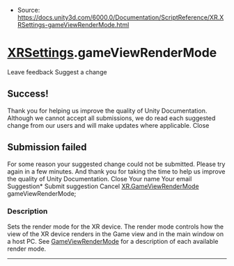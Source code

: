 * Source: https://docs.unity3d.com/6000.0/Documentation/ScriptReference/XR.XRSettings-gameViewRenderMode.html

#  [XRSettings](https://docs.unity3d.com/6000.0/Documentation/ScriptReference/XR.XRSettings.html).gameViewRenderMode
Leave feedback
Suggest a change
## Success!
Thank you for helping us improve the quality of Unity Documentation. Although we cannot accept all submissions, we do read each suggested change from our users and will make updates where applicable.
Close
## Submission failed
For some reason your suggested change could not be submitted. Please <a>try again</a> in a few minutes. And thank you for taking the time to help us improve the quality of Unity Documentation.
Close
Your name Your email Suggestion* Submit suggestion
Cancel
[XR.GameViewRenderMode](https://docs.unity3d.com/6000.0/Documentation/ScriptReference/XR.GameViewRenderMode.html) gameViewRenderMode; 
### Description
Sets the render mode for the XR device. The render mode controls how the view of the XR device renders in the Game view and in the main window on a host PC.
See [GameViewRenderMode](https://docs.unity3d.com/6000.0/Documentation/ScriptReference/XR.GameViewRenderMode.html) for a description of each available render mode.
* * *
